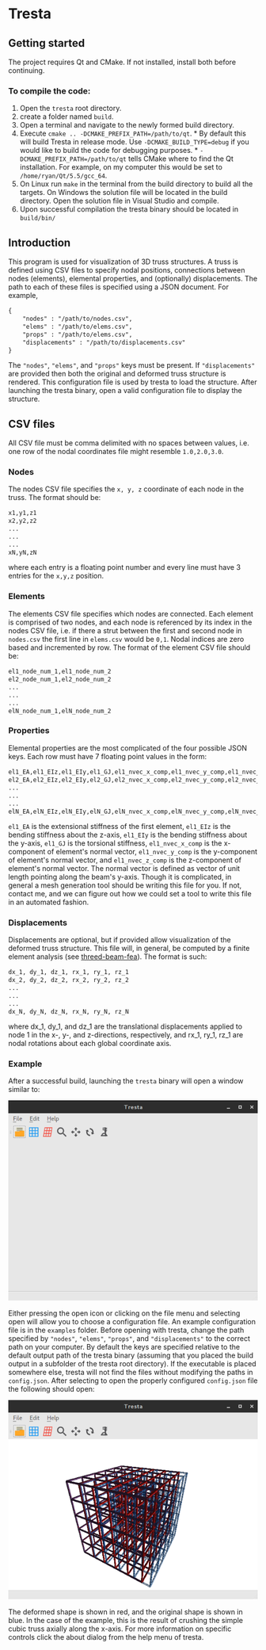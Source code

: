 Tresta
======

Getting started
---------------
The project requires Qt and CMake. If not installed, install both before continuing.

### To compile the code: ###
  1. Open the `tresta` root directory.
  2. create a folder named `build`.
  3. Open a terminal and navigate to the newly formed build directory.
  4. Execute `cmake .. -DCMAKE_PREFIX_PATH=/path/to/qt`.
    * By default this will build Tresta in release mode.
      Use `-DCMAKE_BUILD_TYPE=debug` if you would like to build the code for debugging purposes.
    * `-DCMAKE_PREFIX_PATH=/path/to/qt` tells CMake where to find the Qt installation.
      For example, on my computer this would be set to `/home/ryan/Qt/5.5/gcc_64`.
  5. On Linux run `make` in the terminal from the build directory to build all the targets. On Windows the solution file will be located in the build directory. Open the solution file in Visual Studio and compile.
  6. Upon successful compilation the tresta binary should be located in `build/bin/`

Introduction
------------
This program is used for visualization of 3D truss structures.
A truss is defined using CSV files to specify nodal positions,
connections between nodes (elements), elemental properties, and
(optionally) displacements. The path to each of these files is specified using
a JSON document. For example,

    {
        "nodes" : "/path/to/nodes.csv",
        "elems" : "/path/to/elems.csv",
        "props" : "/path/to/elems.csv",
        "displacements" : "/path/to/displacements.csv"
    }

The `"nodes"`, `"elems"`, and `"props"` keys must be present. If `"displacements"` are
provided then both the original and deformed truss structure is rendered.
This configuration file is used by tresta to load the structure. After launching
the tresta binary, open a valid configuration file to display the structure.

CSV files
---------
All CSV file must be comma delimited with no spaces between values, i.e. one row of the nodal coordinates file might resemble `1.0,2.0,3.0`.
### Nodes ###
The nodes CSV file specifies the `x, y, z` coordinate of each node in the truss.
The format should be:

    x1,y1,z1
    x2,y2,z2
    ...
    ...
    ...
    xN,yN,zN


where each entry is a floating point number and every line must have 3 entries for the `x,y,z` position.

### Elements ###
The elements CSV file specifies which nodes are connected. Each element is comprised
of two nodes, and each node is referenced by its index in the nodes CSV file, i.e.
if there a strut between the first and second node in `nodes.csv` the first line
in `elems.csv` would be `0,1`. Nodal indices are zero based and incremented by row.
The format of the element CSV file should be:

    el1_node_num_1,el1_node_num_2
    el2_node_num_1,el2_node_num_2
    ...
    ...
    ...
    elN_node_num_1,elN_node_num_2

### Properties ###
Elemental properties are the most complicated of the four possible JSON keys.
Each row must have 7 floating point values in the form:

    el1_EA,el1_EIz,el1_EIy,el1_GJ,el1_nvec_x_comp,el1_nvec_y_comp,el1_nvec_z_comp
    el2_EA,el2_EIz,el2_EIy,el2_GJ,el2_nvec_x_comp,el2_nvec_y_comp,el2_nvec_z_comp
    ...
    ...
    ...
    elN_EA,elN_EIz,elN_EIy,elN_GJ,elN_nvec_x_comp,elN_nvec_y_comp,elN_nvec_z_comp

`el1_EA` is the extensional stiffness of the first element, `el1_EIz` is the bending
stiffness about the z-axis, `el1_EIy` is the bending stiffness about the y-axis,
`el1_GJ` is the torsional stiffness, `el1_nvec_x_comp` is the x-component of element's
normal vector, `el1_nvec_y_comp` is the y-component of element's
normal vector, and `el1_nvec_z_comp` is the z-component of element's
normal vector. The normal vector is defined as vector of unit length pointing
along the beam's y-axis. Though it is complicated, in general a mesh generation
tool should be writing this file for you. If not, contact me, and we can figure
out how we could set a tool to write this file in an automated fashion.

### Displacements ###
Displacements are optional, but if provided allow visualization of the deformed
truss structure. This file will, in general, be computed by a finite element
analysis (see [threed-beam-fea](https://github.com/latture/threed-beam-fea)).
The format is such:

    dx_1, dy_1, dz_1, rx_1, ry_1, rz_1
    dx_2, dy_2, dz_2, rx_2, ry_2, rz_2
    ...
    ...
    ...
    dx_N, dy_N, dz_N, rx_N, ry_N, rz_N

where dx_1, dy_1, and dz_1 are the translational displacements applied to node 1
in the x-, y-, and z-directions, respectively, and rx_1, ry_1, rz_1 are nodal
rotations about each global coordinate axis.

### Example ###
After a successful build, launching the `tresta` binary will open a window
similar to:

![Tresta opening screen](assets/screenshots/tresta_default.png)

Either pressing the open icon or clicking on the file menu and selecting open
will allow you to choose a configuration file. An example configuration file is
in the `examples` folder. Before opening with tresta, change the path specified
by `"nodes"`, `"elems"`, `"props"`, and `"displacements"` to the correct path on your
computer. By default the keys are specified relative to the default output path
of the tresta binary (assuming that you placed the build output in a subfolder
of the tresta root directory). If the executable is placed somewhere else,
tresta will not find the files without modifying the paths in `config.json`. 
After selecting to open the properly configured `config.json` file
the following should open:

![Tresta opening screen](assets/screenshots/tresta_simple_cubic.png)

The deformed shape is shown in red, and the original shape is shown in blue.
In the case of the example, this is the result of crushing the simple cubic
truss axially along the x-axis. For more information on specific controls
click the about dialog from the help menu of tresta.
